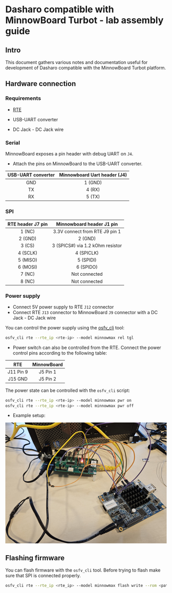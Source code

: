 # Dasharo compatible with MinnowBoard Turbot - lab assembly guide

## Intro

This document gathers various notes and documentation useful for development of
Dasharo compatible with the MinnowBoard Turbot platform.

## Hardware connection

### Requirements

- [RTE](https://3mdeb.com/open-source-hardware/#rte)

- USB-UART converter

- DC Jack - DC Jack wire

### Serial

MinnowBoard exposes a pin header with debug UART on `J4`.

- Attach the pins on MinnowBoard to the USB-UART converter.

| USB-UART converter | Minnowboard Uart header (J4)|
|:------------------:|:-------------------------:  |
|    GND             | 1 (GND)                     |
|    TX              | 4 (RX)                      |
|    RX              | 5 (TX)                      |

### SPI

| RTE header J7 pin | Minnowboard header J1 pin       |
|:-----------------:|:-------------------------:      |
| 1 (NC)            | 3.3V connect from RTE J9 pin 1  |
| 2 (GND)           | 2 (GND)                         |
| 3 (CS)            | 3 (SPICS#) via 1.2 kOhm resistor|
| 4 (SCLK)          | 4 (SPICLK)                      |
| 5 (MISO)          | 5 (SPIDI)                       |
| 6 (MOSI)          | 6 (SPIDO)                       |
| 7 (NC)            | Not connected                   |
| 8 (NC)            | Not connected                   |

### Power supply

- Connect 5V power supply to RTE `J12` connector
- Connect RTE `J13` connector to MinnowBoard `J9` connector with a DC Jack - DC
  Jack wire

You can control the power supply using the
[osfv_cli](https://github.com/Dasharo/osfv-scripts/tree/main/osfv_cli)
tool:

```bash
osfv_cli rte --rte_ip <rte-ip> --model minnowmax rel tgl
```

- Power switch can also be controlled from the RTE. Connect the power control
pins according to the following table:

| RTE       | MinnowBoard |
|:---------:|:-----------:|
| J11 Pin 9 | J5 Pin 1    |
| J15 GND   | J5 Pin 2    |

The power state can be controlled with the `osfv_cli` script:

```bash
osfv_cli rte --rte_ip <rte-ip> --model minnowmax pwr on
osfv_cli rte --rte_ip <rte-ip> --model minnowmax pwr off
```

- Example setup:

![setup](./images/minnow-setup.png)

## Flashing firmware

You can flash firmware with the `osfv_cli` tool. Before trying to flash make
sure that SPI is connected properly.

```bash
osfv_cli rte --rte_ip <rte_ip> --model minnowmax flash write --rom <path_to_binary>
```
